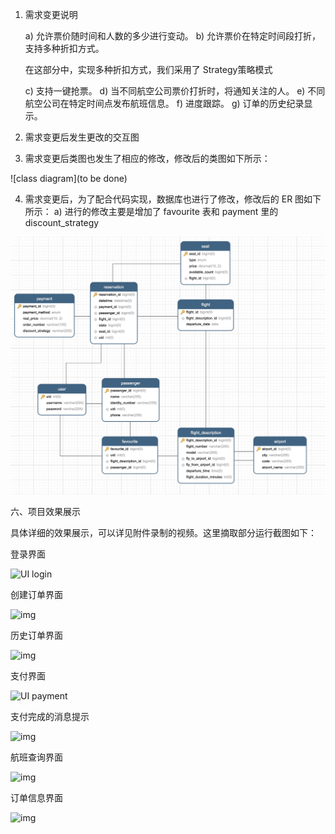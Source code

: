 1. 需求变更说明

    a) 允许票价随时间和人数的多少进行变动。
    b) 允许票价在特定时间段打折，支持多种折扣方式。
    
    在这部分中，实现多种折扣方式，我们采用了 Strategy策略模式

    c) 支持一键抢票。
    d) 当不同航空公司票价打折时，将通知关注的人。
    e) 不同航空公司在特定时间点发布航班信息。
    f) 进度跟踪。
    g) 订单的历史纪录显示。

2. 需求变更后发生更改的交互图

3. 需求变更后类图也发生了相应的修改，修改后的类图如下所示：

![class diagram](to be done)

4. 需求变更后，为了配合代码实现，数据库也进行了修改，修改后的 ER 图如下所示：
   a) 进行的修改主要是增加了 favourite 表和 payment 里的 discount_strategy

![ER](./ER_database.jpg)


六、项目效果展示

具体详细的效果展示，可以详见附件录制的视频。这里摘取部分运行截图如下：

登录界面

![UI login](https://billc.oss-cn-shanghai.aliyuncs.com/img/2020-12-26-Fjtiwm.png)

创建订单界面

![img](https://billc.oss-cn-shanghai.aliyuncs.com/img/2020-12-26-XjNCAk.jpg)

历史订单界面

![img](https://billc.oss-cn-shanghai.aliyuncs.com/img/2020-12-26-ObLA8N.jpg)

支付界面

![UI payment](https://billc.oss-cn-shanghai.aliyuncs.com/img/2020-12-26-t5ahCn.jpg)

支付完成的消息提示

![img](https://billc.oss-cn-shanghai.aliyuncs.com/img/2020-12-26-X4YuW5.jpg)

航班查询界面

![img](https://billc.oss-cn-shanghai.aliyuncs.com/img/2020-12-26-JhaKA3.jpg)

订单信息界面

![img](https://billc.oss-cn-shanghai.aliyuncs.com/img/2020-12-26-LkVWKP.jpg)



 